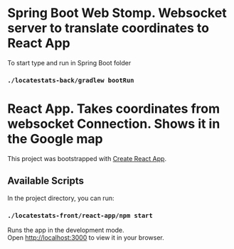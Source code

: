 # Spring Boot Web Stomp. Websocket server to translate coordinates to React App

To start type and run in Spring Boot folder

### `./locatestats-back/gradlew bootRun`

# React App. Takes coordinates from websocket Connection. Shows it in the Google map

This project was bootstrapped with [Create React App](https://github.com/facebook/create-react-app).

## Available Scripts

In the project directory, you can run:

### `./locatestats-front/react-app/npm start`

Runs the app in the development mode.\
Open [http://localhost:3000](http://localhost:3000) to view it in your browser.

